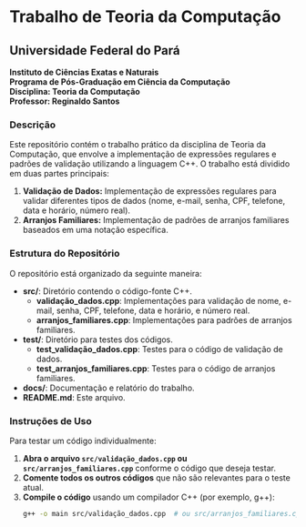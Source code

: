 # Trabalho de Teoria da Computação

## Universidade Federal do Pará
**Instituto de Ciências Exatas e Naturais**  
**Programa de Pós-Graduação em Ciência da Computação**  
**Disciplina: Teoria da Computação**  
**Professor: Reginaldo Santos**

### Descrição

Este repositório contém o trabalho prático da disciplina de Teoria da Computação, que envolve a implementação de expressões regulares e padrões de validação utilizando a linguagem C++. O trabalho está dividido em duas partes principais:

1. **Validação de Dados:** Implementação de expressões regulares para validar diferentes tipos de dados (nome, e-mail, senha, CPF, telefone, data e horário, número real).
2. **Arranjos Familiares:** Implementação de padrões de arranjos familiares baseados em uma notação específica.

### Estrutura do Repositório

O repositório está organizado da seguinte maneira:

- **src/**: Diretório contendo o código-fonte C++.
  - **validação_dados.cpp**: Implementações para validação de nome, e-mail, senha, CPF, telefone, data e horário, e número real.
  - **arranjos_familiares.cpp**: Implementações para padrões de arranjos familiares.
- **test/**: Diretório para testes dos códigos.
  - **test_validação_dados.cpp**: Testes para o código de validação de dados.
  - **test_arranjos_familiares.cpp**: Testes para o código de arranjos familiares.
- **docs/**: Documentação e relatório do trabalho.
- **README.md**: Este arquivo.

### Instruções de Uso

Para testar um código individualmente:

1. **Abra o arquivo `src/validação_dados.cpp` ou `src/arranjos_familiares.cpp`** conforme o código que deseja testar.
2. **Comente todos os outros códigos** que não são relevantes para o teste atual.
3. **Compile o código** usando um compilador C++ (por exemplo, g++):
   ```sh
   g++ -o main src/validação_dados.cpp  # ou src/arranjos_familiares.cpp
